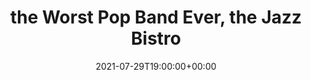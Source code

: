---
templateKey: event
guid: 7CDC9A69-820B-D4C5-21DE-6FB1B096D85A
date: 2021-07-29T19:00:00+00:00
eventTime: 7pm
title: the Worst Pop Band Ever, the Jazz Bistro
artist: the Worst Pop Band Ever
city: Toronto
venue: the Jazz Bistro
group: The Worst Pop Band Ever
guests: Andrew Rasmussen
---
